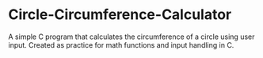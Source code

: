 # Circle-Circumference-Calculator
A simple C program that calculates the circumference of a circle using user input. Created as practice for math functions and input handling in C.
